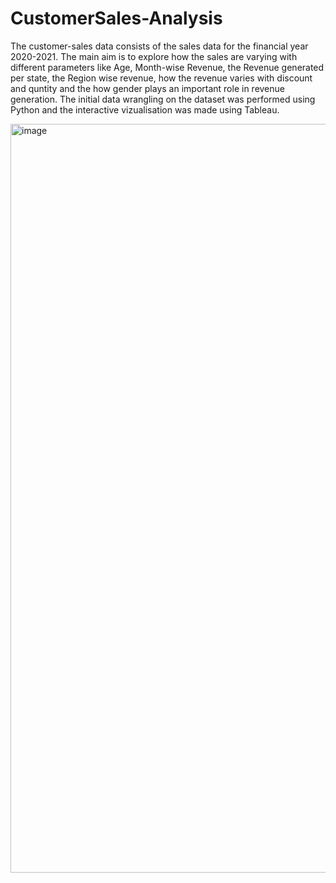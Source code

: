 # CustomerSales-Analysis

The customer-sales data consists of the sales data for the financial year 2020-2021. The main aim is to explore how the sales are varying with different parameters like Age, Month-wise Revenue, the Revenue generated per state, the Region wise revenue, how the revenue varies with discount and quntity and the how gender plays an important role in revenue generation. The initial data wrangling on the dataset was performed using Python and the interactive vizualisation was made using Tableau. 

<img width="1198" alt="image" src="https://user-images.githubusercontent.com/50296254/222236680-59ef884b-0971-4882-a47c-6b5bf611c653.png">
